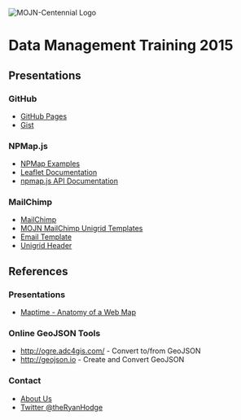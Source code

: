 ![MOJN-Centennial Logo](https://raw.githubusercontent.com/immojn/data-management-training-2015/gh-pages/images/mojn-centennial-transparent.png)

# Data Management Training 2015

## Presentations

### GitHub

- [GitHub Pages](https://pages.github.com/)
- [Gist](https://gist.github.com/)

### NPMap.js

- [NPMap Examples](http://www.nps.gov/npmap/npmap.js/2.0.0/examples/)
- [Leaflet Documentation](http://leafletjs.com/reference.html)
- [npmap.js API Documentation](https://github.com/nationalparkservice/npmap.js/blob/master/API.md)

### MailChimp

- [MailChimp](http://mailchimp.com)
- [MOJN MailChimp Unigrid Templates](https://github.com/immojn/mailchimp-unigrid-templates)
- [Email Template](http://immojn.github.io/mailchimp-unigrid-templates/email-template.html)
- [Unigrid Header](http://immojn.github.io/mailchimp-unigrid-templates/signup-form-header.html)


## References

### Presentations

- [Maptime - Anatomy of a Web Map](http://maptime.io/anatomy-of-a-web-map/#0)

### Online GeoJSON Tools

- http://ogre.adc4gis.com/ - Convert to/from GeoJSON
- http://geojson.io - Create and Convert GeoJSON

### Contact
- [About Us](http://science.nature.nps.gov/im/units/mojn/about.cfm)
- [Twitter @theRyanHodge](https://twitter.com/theRyanHodge)
